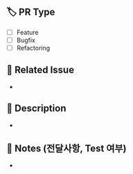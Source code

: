 ## 🏷️ PR Type
- [ ] Feature
- [ ] Bugfix
- [ ] Refactoring

## 📌 Related Issue
- 

## 🚀 Description
- 

## 📢 Notes (전달사항, Test 여부)
- 
